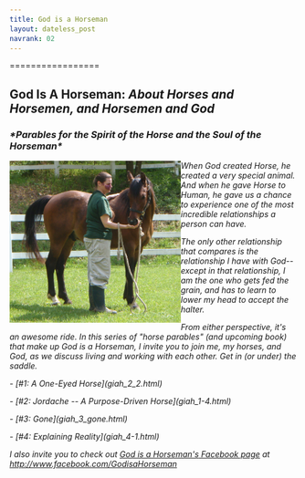 ```yaml
---
title: God is a Horseman
layout: dateless_post
navrank: 02
---
```


=================
<h2>God Is A Horseman: <i>About Horses and Horsemen, and Horsemen and God<i/></h2>
<h3>*Parables for the Spirit of the Horse and the Soul of the Horseman*</h3/>

<img style="float: left;" alt="Me petting Curly" src="/images/P1010530.JPG" width="300px"/>

When God created Horse, he created a very special animal.  And when he gave Horse to Human, he gave us a chance to experience one of the most incredible relationships a person can have.

The only other relationship that compares is the relationship I have with God--except in that relationship, *I* am the one who gets fed the grain, and has to learn to lower my head to accept the halter.

From either perspective, it's an awesome ride.  In this series of "horse parables" (and upcoming book) that make up *God is a Horseman,* I invite you to join me, my horses, and God, as we discuss living and working with each other.  Get in (or under) the saddle.


<p class="nofloat"> </p> - [#1: A One-Eyed Horse](giah_2_2.html)
<p class="nofloat"> </p> - [#2: Jordache -- A Purpose-Driven Horse](giah_1-4.html)
<p class="nofloat"> </p> - [#3: Gone](giah_3_gone.html)
<p class="nofloat"> </p> - [#4: Explaining Reality](giah_4-1.html)

I also invite you to check out [*God is a Horseman's* Facebook page](http://www.facebook.com/GodisaHorseman) at http://www.facebook.com/GodisaHorseman


<script type="text/javascript">
 /* * * CONFIGURATION VARIABLES: EDIT BEFORE PASTING INTO YOUR WEBPAGE * * */
 var disqus_shortname = 'wwwhalledevlincom'; // required: replace example with your forum shortname

 /* * * DON'T EDIT BELOW THIS LINE * * */
 (function () {
 var s = document.createElement('script'); s.async = true;
 s.type = 'text/javascript';
 s.src = '//' + disqus_shortname + '.disqus.com/count.js';
 (document.getElementsByTagName('HEAD')[0] || document.getElementsByTagName('BODY')[0]).appendChild(s);
 }());
 </script> 